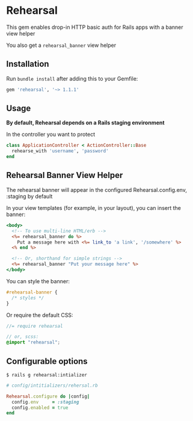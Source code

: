 # Rehearsal

This gem enables drop-in HTTP basic auth for Rails apps with a banner view helper

You also get a `rehearsal_banner` view helper

## Installation

Run `bundle install` after adding this to your Gemfile:

```ruby
gem 'rehearsal', '~> 1.1.1'
```

## Usage

**By default, Rehearsal depends on a Rails staging environment**

In the controller you want to protect

```ruby
class ApplicationController < ActionController::Base
  rehearse_with 'username', 'password'
end
```

## Rehearsal Banner View Helper

The rehearsal banner will appear in the configured Rehearsal.config.env, :staging by default

In your view templates (for example, in your layout), you can insert the banner:

```html.erb
<body>
  <!-- To use multi-line HTML/erb -->
  <%= rehearsal_banner do %>
    Put a message here with <%= link_to 'a link', '/somewhere' %>
  <% end %>

  <!-- Or, shorthand for simple strings -->
  <%= rehearsal_banner "Put your message here" %>
</body>
```

You can style the banner:

```css
#rehearsal-banner {
  /* styles */
}
```

Or require the default CSS:

```scss
//= require rehearsal

// or, scss:
@import "rehearsal";
```

## Configurable options

```
$ rails g rehearsal:intializer
```

```ruby
# config/intitializers/rehersal.rb

Rehearsal.configure do |config|
  config.env     = :staging
  config.enabled = true
end
```
